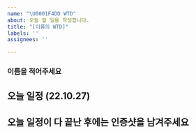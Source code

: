 ```yaml
---
name: "\U0001F4DD WTD"
about: 오늘 할 일을 작성합니다.
title: "[이름의 WTD]"
labels: ''
assignees: ''

---
```


### 이름을 적어주세요

## 오늘 일정 (22.10.27)
<!-- 
양식은 다음과 같이 써주세요. 해당 주석은 지워주세요
    - [ ] `19:00-20:00` 6조 회고하기
    - [ ] `20:10-21:30` 페어프로그래밍
-->

## 오늘 일정이 다 끝난 후에는 인증샷을 남겨주세요
